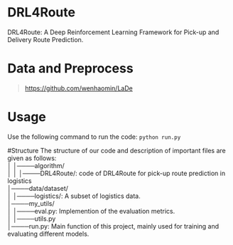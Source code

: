 # DRL4Route
DRL4Route: A Deep Reinforcement Learning Framework for Pick-up and Delivery Route Prediction.

# Data and Preprocess
>https://github.com/wenhaomin/LaDe

# Usage
Use the following command to run the code: `python run.py`

#Structure
The structure of our code and description of important files are given as follows:  
│    │────algorithm/  
│    │    │────DRL4Route/:  code of DRL4Route for pick-up route prediction in logistics    
│────data/dataset/  
│    │────logistics/:  A subset of logistics data.  
│────my_utils/  
│    │────eval.py: Implemention of the evaluation metrics.  
│    │────utils.py  
│────run.py: Main function of this project, mainly used for  training and evaluating different models.  
